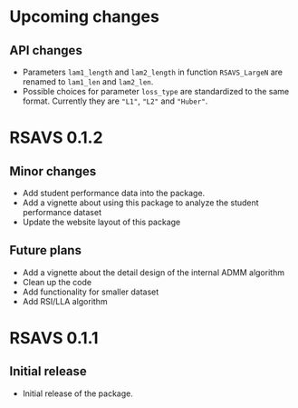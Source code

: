 # Upcoming changes

## API changes
  
  - Parameters `lam1_length` and `lam2_length` in function `RSAVS_LargeN` are renamed to `lam1_len` and `lam2_len`.
  - Possible choices for parameter `loss_type` are standardized to the same format. Currently they are `"L1"`, `"L2"` and `"Huber"`.

# RSAVS 0.1.2

## Minor changes
  
  - Add student performance data into the package.
  - Add a vignette about using this package to analyze the student performance dataset
  - Update the website layout of this package
  
## Future plans

  - Add a vignette about the detail design of the internal ADMM algorithm
  - Clean up the code
  - Add functionality for smaller dataset
  - Add RSI/LLA algorithm


# RSAVS 0.1.1

## Initial release
   
  - Initial release of the package.
